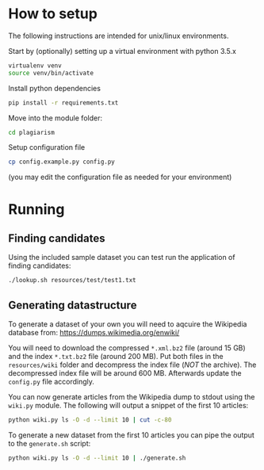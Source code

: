 # How to setup
The following instructions are intended for unix/linux environments.

Start by (optionally) setting up a virtual environment with python 3.5.x
```bash
virtualenv venv
source venv/bin/activate
```

Install python dependencies
```bash
pip install -r requirements.txt
```

Move into the module folder:
```bash
cd plagiarism
```

Setup configuration file
```bash
cp config.example.py config.py
```
(you may edit the configuration file as needed for your environment)

# Running
## Finding candidates
Using the included sample dataset you can test run the application of finding candidates:
```bash
./lookup.sh resources/test/test1.txt
```

## Generating datastructure
To generate a dataset of your own you will need to aqcuire the Wikipedia database from:
https://dumps.wikimedia.org/enwiki/

You will need to download the compressed `*.xml.bz2` file (around 15 GB) and the index `*.txt.bz2` file (around 200 MB). Put both files in the `resources/wiki` folder and decompress the index file (*NOT* the archive). The decompressed index file will be around 600 MB. Afterwards update the `config.py` file accordingly.

You can now generate articles from the Wikipedia dump to stdout using the `wiki.py` module. The following will output a snippet of the first 10 articles:
```bash
python wiki.py ls -O -d --limit 10 | cut -c-80
```

To generate a new dataset from the first 10 articles you can pipe the output to the `generate.sh` script:
```bash
python wiki.py ls -O -d --limit 10 | ./generate.sh
```
